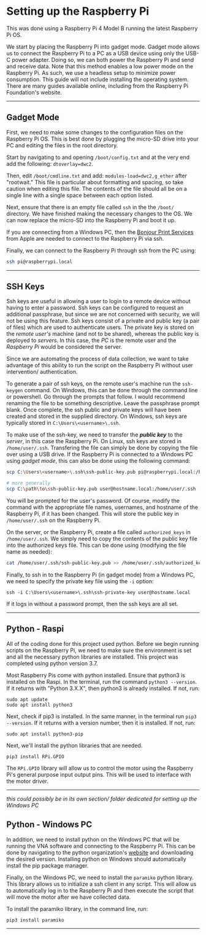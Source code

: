 # Setting up the Raspberry Pi

This was done using a Raspberry Pi 4 Model B running the latest Raspberry Pi OS.&#x20;

We start by placing the Raspberry Pi into gadget mode. Gadget mode allows us to connect the Raspberry Pi to a PC as a USB device using only the USB-C power adapter. Doing so, we can both power the Raspberry Pi and send and receive data. Note that this method enables a low power mode on the Raspberry Pi. As such, we use a headless setup to minimize power consumption. This guide will not include installing the operating system. There are many guides available online, including from the Raspberry Pi Foundation's website.

***

## Gadget Mode

First, we need to make some changes to the configuration files on the Raspberry Pi OS. This is best done by plugging the micro-SD drive into your PC and editing the files in the root directory.&#x20;

Start by navigating to and opening `/boot/config.txt` and at the very end add the following: `dtoverlay=dwc2`.

Then, edit `/boot/cmdline.txt` and add: `modules-load=dwc2,g_ether` after "rootwait." This file is particular about formatting and spacing, so take caution when editing this file. The contents of the file should all be on a single line with a single space between each option listed.

Next, ensure that there is an empty file called `ssh` in the the `/boot/` directory. We have finished making the necessary changes to the OS. We can now replace the micro-SD into the Raspberry Pi and boot it up.&#x20;

If you are connecting from a Windows PC, then the [Bonjour Print Services](https://support.apple.com/kb/DL999?locale=en_US) from Apple are needed to connect to the Raspberry Pi via ssh.

Finally, we can connect to the Raspberry Pi through ssh from the PC using:

```bash
ssh pi@raspberrypi.local
```

***

## SSH Keys

Ssh keys are useful in allowing a user to login to a remote device without having to enter a password. Ssh keys can be configured to request an additional passphrase, but since we are not concerned with security, we will not be using this feature. Ssh keys consist of a private and public key (a pair of files) which are used to authenticate users. The private key is stored on the *remote user's* machine (and not to be shared), whereas the public key is deployed to *servers*. In this case, the *PC* is the remote user and the *Raspberry Pi* would be considered the server.

Since we are automating the process of data collection, we want to take advantage of this ability to run the script on the Raspberry Pi without user intervention/ authentication.

To generate a pair of ssh keys, on the remote user's machine run the `ssh-keygen` command. On Windows, this can be done through the command line or powershell. Go through the prompts that follow. I would recommend renaming the file to be something descriptive. Leave the passphrase prompt blank. Once complete, the ssh public and private keys will have been created and stored in the supplied directory. On Windows, ssh keys are typically stored in `C:\Users\<username>\.ssh`.&#x20;

To make use of the ssh-key, we need to transfer the ***public key*** to the *server*, in this case the Raspberry Pi. On Linux, ssh keys are stored in `/home/user/.ssh`. Transfering the file can simply be done by copying the file over using a USB drive. If the Raspberry Pi is connected to a Windows PC using *gadget mode*, this can also be done using the following command:

```bash
scp C:\Users\<username>\.ssh\ssh-public-key.pub pi@raspberrypi.local:/home/pi/.ssh

# more generally
scp C:\path\to\ssh-public-key.pub user@hostname.local:/home/user/.ssh
```

You will be prompted for the user's password. Of course, modify the command with the appropriate file names, usernames, and hostname of the Raspberry Pi, if it has been changed. This will store the public key in `/home/user/.ssh` on the Raspberry Pi.

On the server, or the Raspberry Pi, create a file called `authorized_keys` in `/home/user/.ssh`. We simply need to copy the contents of the public key file into the authorized keys file. This can be done using (modifying the file name as needed):

```bash
cat /home/user/.ssh/ssh-public-key.pub >> /home/user/.ssh/authorized_keys
```

Finally, to ssh in to the Raspberry Pi (in gadget mode) from a Windows PC, we need to specify the private key file using the `-i` option:

    ssh -i C:\Users\<username>\.ssh\ssh-private-key user@hostname.local

If it logs in without a password prompt, then the ssh keys are all set.&#x20;

***

## Python - Raspi

All of the coding done for this project used python. Before we begin running scripts on the Raspberry Pi, we need to make sure the environment is set and all the necessary python libraries are installed. This project was completed using python version 3.7.

Most Raspberry Pis come with python installed. Ensure that python3 is installed on the Raspi. In the terminal, run the command `python3 --version`. If it returns with "Python 3.X.X", then python3 is already installed. If not, run:

    sudo apt update
    sudo apt install python3

Next, check if pip3 is installed. In the same manner, in the terminal run `pip3 --version`. If it returns with a version number, then it is installed. If not, run:

    sudo apt install python3-pip

Next, we'll install the python libraries that are needed.

    pip3 install RPi.GPIO

The `RPi.GPIO` library will allow us to control the motor using the Raspberry Pi's general purpose input output pins. This will be used to interface with the motor driver.

***

*this could possibly be in its own section/ folder dedicated for setting up the Windows PC*

## Python - Windows PC

In addition, we need to install python on the Windows PC that will be running the VNA software and connecting to the Raspberry Pi. This can be done by navigating to the python organization's [website](https://www.python.org/downloads/windows/) and downloading the desired version. Installing python on Windows should automatically install the pip package manager.

Finally, on the Windows PC, we need to install the `paramiko` python library. This library allows us to initialize a ssh client in any script. This will allow us to automatically log in to the Raspberry Pi and then execute the script that will move the motor after we have collected data.&#x20;

To install the paramiko library, in the command line, run:

    pip3 install paramiko

***
